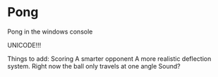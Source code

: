 # Pong
Pong in the windows console

UNICODE!!!

Things to add:
  Scoring
  A smarter opponent
  A more realistic deflection system. Right now the ball only travels at one angle
  Sound?
  
  
